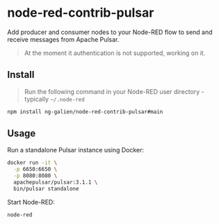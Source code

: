 # node-red-contrib-pulsar

Add producer and consumer nodes to your Node-RED flow to send and receive messages from Apache Pulsar.

> At the moment it authentication is not supported, working on it.

## Install

> Run the following command in your Node-RED user directory - typically `~/.node-red`

```bash
npm install ng-galien/node-red-contrib-pulsar#main
```

## Usage

Run a standalone Pulsar instance using Docker:

```bash
docker run -it \
  -p 6650:6650 \
  -p 8080:8080 \
  apachepulsar/pulsar:3.1.1 \
  bin/pulsar standalone
```
Start Node-RED:

```bash
node-red
```
